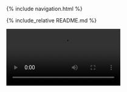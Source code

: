 {% include navigation.html %}

{% include_relative README.md %}

<div id="video_wrapper">
  <video autoplay loop>
    <source src="https://media3.giphy.com/media/BHNfhgU63qrks/giphy.gif" type="video/mp4">
  </video>
</div>
